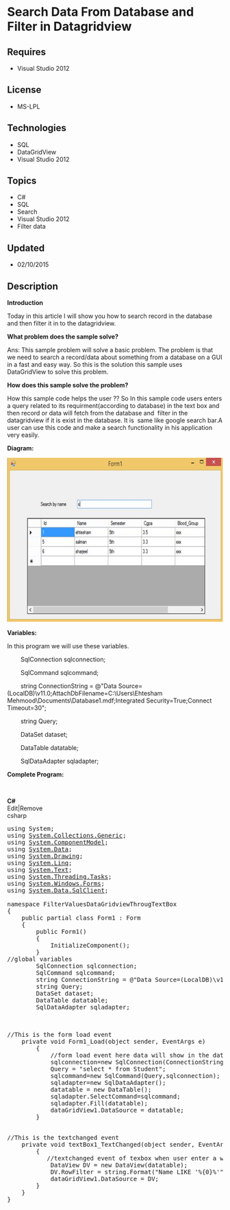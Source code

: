 # Search Data From Database and Filter in Datagridview
## Requires
- Visual Studio 2012
## License
- MS-LPL
## Technologies
- SQL
- DataGridView
- Visual Studio 2012
## Topics
- C#
- SQL
- Search
- Visual Studio 2012
- Filter data
## Updated
- 02/10/2015
## Description

<p><strong>Introduction</strong></p>
<p>Today in this article I will show you how to search record in the database and then filter it in to the datagridview.</p>
<p><strong>What problem does the sample solve?</strong></p>
<p>Ans: This sample problem will solve a basic problem. The problem is that we need to search a record/data about something from a database on a GUI in a fast and easy way. So this is the solution this sample uses DataGridView to solve this problem.</p>
<p><strong>How does this sample solve the problem?</strong></p>
<p>How this sample code helps the user ?? So In this sample code users enters a query related to its requirment(according to database) in the text box and then record or data will fetch from the database and &nbsp;filter in the datagridview if it is exist in
 the database. It is &nbsp;same like google search bar.A user can use this code and make a search functionality in his application very easily.</p>
<ul>
</ul>
<p><strong>Diagram:</strong></p>
<p><strong><img id="133651" src="133651-database.jpg" alt="" width="650" height="382"><br>
</strong></p>
<p><strong>Variables:</strong></p>
<p>In this program we will use these variables.</p>
<p>&nbsp;&nbsp;&nbsp;&nbsp;&nbsp;&nbsp;&nbsp; SqlConnection sqlconnection;</p>
<p>&nbsp;&nbsp;&nbsp;&nbsp;&nbsp;&nbsp;&nbsp; SqlCommand sqlcommand;</p>
<p>&nbsp;&nbsp;&nbsp;&nbsp;&nbsp;&nbsp;&nbsp; string ConnectionString = @&quot;Data Source=(LocalDB)\v11.0;AttachDbFilename=C:\Users\Ehtesham Mehmood\Documents\Database1.mdf;Integrated Security=True;Connect Timeout=30&quot;;</p>
<p>&nbsp;&nbsp;&nbsp;&nbsp;&nbsp;&nbsp;&nbsp; string Query;</p>
<p>&nbsp;&nbsp;&nbsp;&nbsp;&nbsp;&nbsp;&nbsp; DataSet dataset;</p>
<p>&nbsp;&nbsp;&nbsp;&nbsp;&nbsp;&nbsp;&nbsp; DataTable datatable;</p>
<p>&nbsp;&nbsp;&nbsp;&nbsp;&nbsp;&nbsp;&nbsp; SqlDataAdapter sqladapter;</p>
<p><strong>Complete Program:</strong></p>
<p>&nbsp;</p>
<div class="scriptcode">
<div class="pluginEditHolder" pluginCommand="mceScriptCode">
<div class="title"><strong>C#</strong></div>
<div class="pluginLinkHolder"><span class="pluginEditHolderLink">Edit</span>|<span class="pluginRemoveHolderLink">Remove</span></div>
<span class="hidden">csharp</span>

<div class="preview">
<pre class="js">using&nbsp;System;&nbsp;
using&nbsp;<a class="libraryLink" href="https://msdn.microsoft.com/en-US/library/System.Collections.Generic.aspx" target="_blank" title="Auto generated link to System.Collections.Generic">System.Collections.Generic</a>;&nbsp;
using&nbsp;<a class="libraryLink" href="https://msdn.microsoft.com/en-US/library/System.ComponentModel.aspx" target="_blank" title="Auto generated link to System.ComponentModel">System.ComponentModel</a>;&nbsp;
using&nbsp;<a class="libraryLink" href="https://msdn.microsoft.com/en-US/library/System.Data.aspx" target="_blank" title="Auto generated link to System.Data">System.Data</a>;&nbsp;
using&nbsp;<a class="libraryLink" href="https://msdn.microsoft.com/en-US/library/System.Drawing.aspx" target="_blank" title="Auto generated link to System.Drawing">System.Drawing</a>;&nbsp;
using&nbsp;<a class="libraryLink" href="https://msdn.microsoft.com/en-US/library/System.Linq.aspx" target="_blank" title="Auto generated link to System.Linq">System.Linq</a>;&nbsp;
using&nbsp;<a class="libraryLink" href="https://msdn.microsoft.com/en-US/library/System.Text.aspx" target="_blank" title="Auto generated link to System.Text">System.Text</a>;&nbsp;
using&nbsp;<a class="libraryLink" href="https://msdn.microsoft.com/en-US/library/System.Threading.Tasks.aspx" target="_blank" title="Auto generated link to System.Threading.Tasks">System.Threading.Tasks</a>;&nbsp;
using&nbsp;<a class="libraryLink" href="https://msdn.microsoft.com/en-US/library/System.Windows.Forms.aspx" target="_blank" title="Auto generated link to System.Windows.Forms">System.Windows.Forms</a>;&nbsp;
using&nbsp;<a class="libraryLink" href="https://msdn.microsoft.com/en-US/library/System.Data.SqlClient.aspx" target="_blank" title="Auto generated link to System.Data.SqlClient">System.Data.SqlClient</a>;&nbsp;
&nbsp;
namespace&nbsp;FilterValuesDataGridviewThrougTextBox&nbsp;
<span class="js__brace">{</span>&nbsp;
&nbsp;&nbsp;&nbsp;&nbsp;public&nbsp;partial&nbsp;class&nbsp;Form1&nbsp;:&nbsp;Form&nbsp;
&nbsp;&nbsp;&nbsp;&nbsp;<span class="js__brace">{</span>&nbsp;
&nbsp;&nbsp;&nbsp;&nbsp;&nbsp;&nbsp;&nbsp;&nbsp;public&nbsp;Form1()&nbsp;
&nbsp;&nbsp;&nbsp;&nbsp;&nbsp;&nbsp;&nbsp;&nbsp;<span class="js__brace">{</span>&nbsp;
&nbsp;&nbsp;&nbsp;&nbsp;&nbsp;&nbsp;&nbsp;&nbsp;&nbsp;&nbsp;&nbsp;&nbsp;InitializeComponent();&nbsp;
&nbsp;&nbsp;&nbsp;&nbsp;&nbsp;&nbsp;&nbsp;&nbsp;<span class="js__brace">}</span>&nbsp;
<span class="js__sl_comment">//global&nbsp;variables</span>&nbsp;
&nbsp;&nbsp;&nbsp;&nbsp;&nbsp;&nbsp;&nbsp;&nbsp;SqlConnection&nbsp;sqlconnection;&nbsp;
&nbsp;&nbsp;&nbsp;&nbsp;&nbsp;&nbsp;&nbsp;&nbsp;SqlCommand&nbsp;sqlcommand;&nbsp;
&nbsp;&nbsp;&nbsp;&nbsp;&nbsp;&nbsp;&nbsp;&nbsp;string&nbsp;ConnectionString&nbsp;=&nbsp;@<span class="js__string">&quot;Data&nbsp;Source=(LocalDB)\v11.0;AttachDbFilename=C:\Users\Ehtesham&nbsp;Mehmood\Documents\Database1.mdf;Integrated&nbsp;Security=True;Connect&nbsp;Timeout=30&quot;</span>;&nbsp;
&nbsp;&nbsp;&nbsp;&nbsp;&nbsp;&nbsp;&nbsp;&nbsp;string&nbsp;Query;&nbsp;
&nbsp;&nbsp;&nbsp;&nbsp;&nbsp;&nbsp;&nbsp;&nbsp;DataSet&nbsp;dataset;&nbsp;
&nbsp;&nbsp;&nbsp;&nbsp;&nbsp;&nbsp;&nbsp;&nbsp;DataTable&nbsp;datatable;&nbsp;
&nbsp;&nbsp;&nbsp;&nbsp;&nbsp;&nbsp;&nbsp;&nbsp;SqlDataAdapter&nbsp;sqladapter;&nbsp;
&nbsp;&nbsp;&nbsp;&nbsp;&nbsp;
&nbsp;
&nbsp;
<span class="js__sl_comment">//This&nbsp;is&nbsp;the&nbsp;form&nbsp;load&nbsp;event</span>&nbsp;
&nbsp;&nbsp;&nbsp;&nbsp;private&nbsp;<span class="js__operator">void</span>&nbsp;Form1_Load(object&nbsp;sender,&nbsp;EventArgs&nbsp;e)&nbsp;
&nbsp;&nbsp;&nbsp;&nbsp;&nbsp;&nbsp;&nbsp;&nbsp;<span class="js__brace">{</span>&nbsp;
&nbsp;&nbsp;&nbsp;&nbsp;&nbsp;&nbsp;&nbsp;&nbsp;&nbsp;&nbsp;&nbsp;&nbsp;<span class="js__sl_comment">//form&nbsp;load&nbsp;event&nbsp;here&nbsp;data&nbsp;will&nbsp;show&nbsp;in&nbsp;the&nbsp;data&nbsp;gridview</span>&nbsp;
&nbsp;&nbsp;&nbsp;&nbsp;&nbsp;&nbsp;&nbsp;&nbsp;&nbsp;&nbsp;&nbsp;&nbsp;sqlconnection=<span class="js__operator">new</span>&nbsp;SqlConnection(ConnectionString);&nbsp;
&nbsp;&nbsp;&nbsp;&nbsp;&nbsp;&nbsp;&nbsp;&nbsp;&nbsp;&nbsp;&nbsp;&nbsp;Query&nbsp;=&nbsp;<span class="js__string">&quot;select&nbsp;*&nbsp;from&nbsp;Student&quot;</span>;&nbsp;
&nbsp;&nbsp;&nbsp;&nbsp;&nbsp;&nbsp;&nbsp;&nbsp;&nbsp;&nbsp;&nbsp;&nbsp;sqlcommand=<span class="js__operator">new</span>&nbsp;SqlCommand(Query,sqlconnection);&nbsp;
&nbsp;&nbsp;&nbsp;&nbsp;&nbsp;&nbsp;&nbsp;&nbsp;&nbsp;&nbsp;&nbsp;&nbsp;sqladapter=<span class="js__operator">new</span>&nbsp;SqlDataAdapter();&nbsp;
&nbsp;&nbsp;&nbsp;&nbsp;&nbsp;&nbsp;&nbsp;&nbsp;&nbsp;&nbsp;&nbsp;&nbsp;datatable&nbsp;=&nbsp;<span class="js__operator">new</span>&nbsp;DataTable();&nbsp;
&nbsp;&nbsp;&nbsp;&nbsp;&nbsp;&nbsp;&nbsp;&nbsp;&nbsp;&nbsp;&nbsp;&nbsp;sqladapter.SelectCommand=sqlcommand;&nbsp;
&nbsp;&nbsp;&nbsp;&nbsp;&nbsp;&nbsp;&nbsp;&nbsp;&nbsp;&nbsp;&nbsp;&nbsp;sqladapter.Fill(datatable);&nbsp;
&nbsp;&nbsp;&nbsp;&nbsp;&nbsp;&nbsp;&nbsp;&nbsp;&nbsp;&nbsp;&nbsp;&nbsp;dataGridView1.DataSource&nbsp;=&nbsp;datatable;&nbsp;
&nbsp;&nbsp;&nbsp;&nbsp;&nbsp;&nbsp;&nbsp;&nbsp;<span class="js__brace">}</span>&nbsp;
&nbsp;
&nbsp;
<span class="js__sl_comment">//This&nbsp;is&nbsp;the&nbsp;textchanged&nbsp;event&nbsp;&nbsp;&nbsp;&nbsp;</span>&nbsp;
&nbsp;&nbsp;&nbsp;&nbsp;private&nbsp;<span class="js__operator">void</span>&nbsp;textBox1_TextChanged(object&nbsp;sender,&nbsp;EventArgs&nbsp;e)&nbsp;
&nbsp;&nbsp;&nbsp;&nbsp;&nbsp;&nbsp;&nbsp;&nbsp;<span class="js__brace">{</span>&nbsp;
&nbsp;&nbsp;&nbsp;&nbsp;&nbsp;&nbsp;&nbsp;&nbsp;&nbsp;&nbsp;&nbsp;<span class="js__sl_comment">//textchanged&nbsp;event&nbsp;of&nbsp;texbox&nbsp;when&nbsp;user&nbsp;enter&nbsp;a&nbsp;word&nbsp;in&nbsp;the&nbsp;textbox&nbsp;then&nbsp;through&nbsp;this&nbsp;dataview&nbsp;object&nbsp;string&nbsp;format&nbsp;it&nbsp;will&nbsp;filter&nbsp;and&nbsp;attached&nbsp;the&nbsp;filter&nbsp;result&nbsp;in&nbsp;to&nbsp;the&nbsp;datagridview</span>&nbsp;
&nbsp;&nbsp;&nbsp;&nbsp;&nbsp;&nbsp;&nbsp;&nbsp;&nbsp;&nbsp;&nbsp;&nbsp;DataView&nbsp;DV&nbsp;=&nbsp;<span class="js__operator">new</span>&nbsp;DataView(datatable);&nbsp;
&nbsp;&nbsp;&nbsp;&nbsp;&nbsp;&nbsp;&nbsp;&nbsp;&nbsp;&nbsp;&nbsp;&nbsp;DV.RowFilter&nbsp;=&nbsp;string.Format(<span class="js__string">&quot;Name&nbsp;LIKE&nbsp;'%{0}%'&quot;</span>,&nbsp;textBox1.Text);&nbsp;
&nbsp;&nbsp;&nbsp;&nbsp;&nbsp;&nbsp;&nbsp;&nbsp;&nbsp;&nbsp;&nbsp;&nbsp;dataGridView1.DataSource&nbsp;=&nbsp;DV;&nbsp;
&nbsp;&nbsp;&nbsp;&nbsp;&nbsp;&nbsp;&nbsp;&nbsp;<span class="js__brace">}</span>&nbsp;
&nbsp;&nbsp;&nbsp;&nbsp;<span class="js__brace">}</span>&nbsp;
<span class="js__brace">}</span>&nbsp;
</pre>
</div>
</div>
</div>
<div class="endscriptcode">&nbsp;</div>
